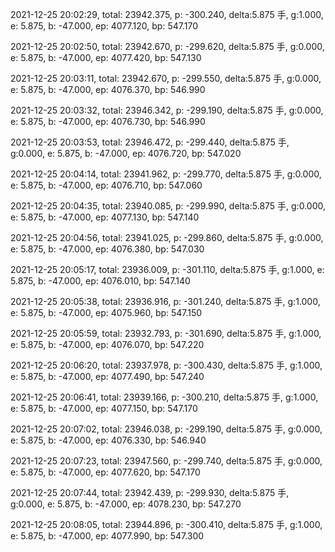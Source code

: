 2021-12-25 20:02:29, total: 23942.375, p: -300.240, delta:5.875 手, g:1.000, e: 5.875, b: -47.000, ep: 4077.120, bp: 547.170

2021-12-25 20:02:50, total: 23942.670, p: -299.620, delta:5.875 手, g:0.000, e: 5.875, b: -47.000, ep: 4077.420, bp: 547.130

2021-12-25 20:03:11, total: 23942.670, p: -299.550, delta:5.875 手, g:0.000, e: 5.875, b: -47.000, ep: 4076.370, bp: 546.990

2021-12-25 20:03:32, total: 23946.342, p: -299.190, delta:5.875 手, g:0.000, e: 5.875, b: -47.000, ep: 4076.730, bp: 546.990

2021-12-25 20:03:53, total: 23946.472, p: -299.440, delta:5.875 手, g:0.000, e: 5.875, b: -47.000, ep: 4076.720, bp: 547.020

2021-12-25 20:04:14, total: 23941.962, p: -299.770, delta:5.875 手, g:0.000, e: 5.875, b: -47.000, ep: 4076.710, bp: 547.060

2021-12-25 20:04:35, total: 23940.085, p: -299.990, delta:5.875 手, g:0.000, e: 5.875, b: -47.000, ep: 4077.130, bp: 547.140

2021-12-25 20:04:56, total: 23941.025, p: -299.860, delta:5.875 手, g:0.000, e: 5.875, b: -47.000, ep: 4076.380, bp: 547.030

2021-12-25 20:05:17, total: 23936.009, p: -301.110, delta:5.875 手, g:1.000, e: 5.875, b: -47.000, ep: 4076.010, bp: 547.140

2021-12-25 20:05:38, total: 23936.916, p: -301.240, delta:5.875 手, g:1.000, e: 5.875, b: -47.000, ep: 4075.960, bp: 547.150

2021-12-25 20:05:59, total: 23932.793, p: -301.690, delta:5.875 手, g:1.000, e: 5.875, b: -47.000, ep: 4076.070, bp: 547.220

2021-12-25 20:06:20, total: 23937.978, p: -300.430, delta:5.875 手, g:1.000, e: 5.875, b: -47.000, ep: 4077.490, bp: 547.240

2021-12-25 20:06:41, total: 23939.166, p: -300.210, delta:5.875 手, g:1.000, e: 5.875, b: -47.000, ep: 4077.150, bp: 547.170

2021-12-25 20:07:02, total: 23946.038, p: -299.190, delta:5.875 手, g:0.000, e: 5.875, b: -47.000, ep: 4076.330, bp: 546.940

2021-12-25 20:07:23, total: 23947.560, p: -299.740, delta:5.875 手, g:0.000, e: 5.875, b: -47.000, ep: 4077.620, bp: 547.170

2021-12-25 20:07:44, total: 23942.439, p: -299.930, delta:5.875 手, g:0.000, e: 5.875, b: -47.000, ep: 4078.230, bp: 547.270

2021-12-25 20:08:05, total: 23944.896, p: -300.410, delta:5.875 手, g:1.000, e: 5.875, b: -47.000, ep: 4077.990, bp: 547.300